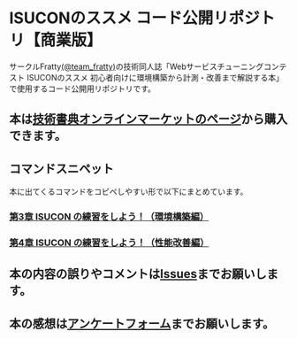 # ISUCONのススメ コード公開リポジトリ【商業版】
サークルFratty[(@team_fratty)](https://twitter.com/team_fratty)の技術同人誌「Webサービスチューニングコンテスト ISUCONのススメ 初心者向けに環境構築から計測・改善まで解説する本」で使用するコード公開用リポジトリです。

## 本は[技術書典オンラインマーケットのページ](https://techbookfest.org/product/4915388672376832)から購入できます。

## コマンドスニペット
本に出てくるコマンドをコピペしやすい形で以下にまとめています。

### [第3章 ISUCON の練習をしよう！（環境構築編）](snippet/ch03.md)
### [第4章 ISUCON の練習をしよう！（性能改善編）](snippet/ch04.md)


## 本の内容の誤りやコメントは[Issues](https://github.com/team-fratty/tbf9code/issues/new)までお願いします。

## 本の感想は[アンケートフォーム](https://forms.gle/evErumGKBPowvBFE7)までお願いします。
